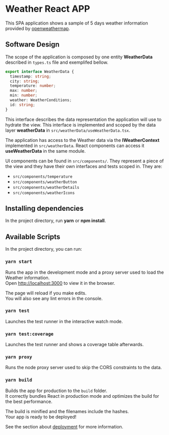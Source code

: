 # Weather React APP

This SPA application shows a sample of 5 days weather information provided by [openweathermap](https://samples.openweathermap.org/data/2.5/forecast?q=M%C3%BCnchen,DE&appid=b6907d289e10d714a6e88b30761fae22).

## Software Design

The scope of the application is composed by one entity **WeatherData** described in `types.ts` file and exemplifed bellow.

```typescript
export interface WeatherData {
  timestamp: string;
  city: string;
  temperature: number;
  max: number;
  min: number;
  weather: WeatherConditions;
  id: string;
}
```

This interface describes the data representation the application will use to hydrate the view. This interface is implemented and scoped by the data layer **weatherData** in `src/weatherData/useWeatherData.tsx`.

The application has access to the Weather data via the **IWeatherContext** implemented in `src/weatherData`. React components can access it **useWeatherData** in the same module.

UI components can be found in `src/components/`. They represent a piece of the view and they have their own interfaces and tests scoped in. They are:

- `src/components/temperature`
- `src/components/weatherButton`
- `src/components/weatherDetails`
- `src/components/weatherIcons`


## Installing dependencies

In the project directory, run **yarn** or **npm install**.

## Available Scripts

In the project directory, you can run:

### `yarn start`

Runs the app in the development mode and a proxy server used to load the Weather information.<br />
Open [http://localhost:3000](http://localhost:3000) to view it in the browser.

The page will reload if you make edits.<br />
You will also see any lint errors in the console.

### `yarn test`

Launches the test runner in the interactive watch mode.

### `yarn test:coverage`

Launches the test runner and shows a coverage table afterwards.

### `yarn proxy`

Runs the node proxy server used to skip the CORS constraints to the data.

### `yarn build`

Builds the app for production to the `build` folder.<br />
It correctly bundles React in production mode and optimizes the build for the best performance.

The build is minified and the filenames include the hashes.<br />
Your app is ready to be deployed!

See the section about [deployment](https://facebook.github.io/create-react-app/docs/deployment) for more information.


